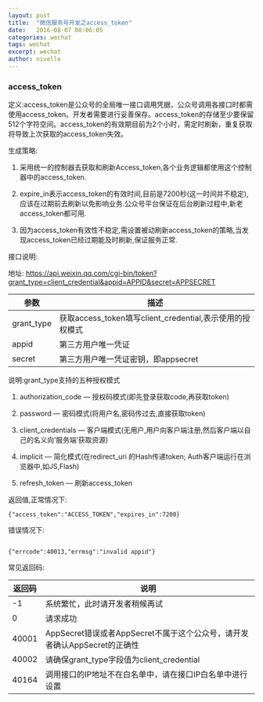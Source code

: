 ```yaml
---
layout: post
title:  "微信服务号开发之access_token"
date:   2016-08-07 00:06:05
categories: wechat
tags: wechat
excerpt: wechat
author: nivelle
---
```



### access_token

定义:access_token是公众号的全局唯一接口调用凭据，公众号调用各接口时都需使用access_token。开发者需要进行妥善保存。access_token的存储至少要保留512个字符空间。access_token的有效期目前为2个小时，需定时刷新，重复获取将导致上次获取的access_token失效。


生成策略:

1. 采用统一的控制器去获取和刷新Access_token,各个业务逻辑都使用这个控制器中的access_token.

2. expire_in表示access_token的有效时间,目前是7200秒(这一时间并不稳定),应该在过期前去刷新以免影响业务.公众号平台保证在后台刷新过程中,新老access_token都可用.

3. 因为access_token有效性不稳定,需设置被动刷新access_token的策略,当发现access_token已经过期能及时刷新,保证服务正常.


接口说明:

地址: https://api.weixin.qq.com/cgi-bin/token?grant_type=client_credential&appid=APPID&secret=APPSECRET

参数 | 描述
--- | --- |
grant_type | 获取access_token填写client_credential,表示使用的授权模式
appid | 第三方用户唯一凭证
secret | 第三方用户唯一凭证密钥，即appsecret

说明:grant_type支持的五种授权模式

1. authorization_code — 授权码模式(即先登录获取code,再获取token)

2. password — 密码模式(将用户名,密码传过去,直接获取token)

3. client_credentials — 客户端模式(无用户,用户向客户端注册,然后客户端以自己的名义向’服务端’获取资源)

4. implicit — 简化模式(在redirect_uri 的Hash传递token; Auth客户端运行在浏览器中,如JS,Flash)

5. refresh_token — 刷新access_token

返回值,正常情况下:

```
{"access_token":"ACCESS_TOKEN","expires_in":7200}

```

错误情况下:

```

{"errcode":40013,"errmsg":"invalid appid"}

```

常见返回码:

返回码 | 说明
--- | --- |
-1 | 系统繁忙，此时请开发者稍候再试
0 | 请求成功
40001 | AppSecret错误或者AppSecret不属于这个公众号，请开发者确认AppSecret的正确性
40002 | 请确保grant_type字段值为client_credential
40164 | 调用接口的IP地址不在白名单中，请在接口IP白名单中进行设置
